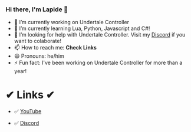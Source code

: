 ### Hi there, I'm Lapide 👋
- 🔭 I’m currently working on Undertale Controller
- 🌱 I’m currently learning Lua, Python, Javascript and C#!
- 🤔 I’m looking for help with Undertale Controller. Visit my [Discord](https://discord.gg/ZSe5M3jGeN) if you want to colaborate!
- 📫 How to reach me: **Check Links**
- 😄 Pronouns: he/him
- ⚡ Fun fact: I've been working on Undertale Controller for more than a year!
# ✔ Links ✔
- ✅ [YouTube](https://www.youtube.com/channel/UCL3XW3JfhRCZpeHJOFAV56Q)

- ✅ [Discord](https://discord.gg/ZSe5M3jGeN)
